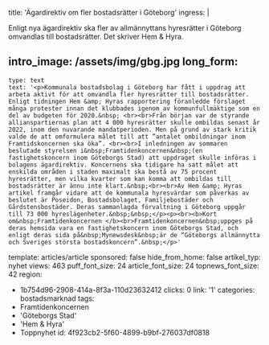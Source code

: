 title: 'Ägardirektiv om fler bostadsrätter i Göteborg'
ingress: |
  <p>Enligt nya ägardirektiv ska fler av allmännyttans hyresrätter i Göteborg omvandlas till bostadsrätter. Det skriver Hem & Hyra.
  </p>
  
intro_image: /assets/img/gbg.jpg
long_form:
  -
    type: text
    text: '<p>Kommunala bostadsbolag i Göteborg har fått i uppdrag att arbeta aktivt för att omvandla fler hyresrätter till bostadsrätter. Enligt tidningen Hem &amp; Hyras rapportering föranledde förslaget många protester innan det klubbades igenom av kommunfullmäktige som en del av budgeten för 2020.&nbsp; <br><br>Från början var de styrande allianspartiernas plan att 4 000 hyresrätter skulle ombildas senast år 2022, inom den nuvarande mandatperioden. Men på grund av stark kritik valde de att omformulera målet till att ”antalet ombildningar inom Framtidskoncernen ska öka”. <br><br>I inledningen av sommaren beslutade styrelsen i&nbsp;Framtidenkoncernen&nbsp;(en fastighetskoncern inom Göteborgs Stad) att uppdraget skulle införas i bolagens ägardirektiv. Koncernens ska tidigare ha satt målet att enskilda områden i staden maximalt ska bestå av 75 procent hyresrätter, men vilka kvarter som kan komma att ombildas till bostadsrätter är ännu inte klart.&nbsp;<br><br>Av Hem &amp; Hyras artikel framgår vidare att de kommunala hyresvärdar som påverkas av beslutet är Poseidon, Bostadsbolaget, Familjebostäder och Gårdstensbostäder. Deras sammanlagda förvaltning i Göteborg uppgår till 73 000 hyreslägenheter.&nbsp;&nbsp;</p><p><br><b>Kort om&nbsp;Framtidenkoncernen </b><br>Framtidenkoncernen&nbsp;uppges på deras hemsida vara en fastighetskoncern inom Göteborgs Stad, och enligt deras sida på&nbsp;Mynewsdesk&nbsp;är de “Göteborgs allmännytta och Sveriges största bostadskoncern”.&nbsp;</p>'
template: articles/article
sponsored: false
hide_from_home: false
artikel_typ: nyhet
views: 463
puff_font_size: 24
article_font_size: 24
topnews_font_size: 42
region:
  - 1b754d96-2908-414a-8f3a-110d23632412
clicks: 0
link: '1'
categories: bostadsmarknad
tags:
  - Framtidenkoncernen
  - 'Göteborgs Stad'
  - 'Hem & Hyra'
  - Toppnyhet
id: 4f923cb2-5f60-4899-b9bf-276037df0818
